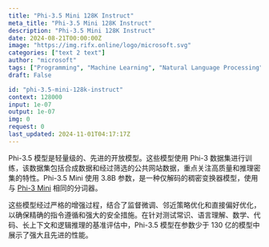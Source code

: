 ```yaml
---
title: "Phi-3.5 Mini 128K Instruct"
meta_title: "Phi-3.5 Mini 128K Instruct"
description: "Phi-3.5 Mini 128K Instruct"
date: 2024-08-21T00:00:00Z
image: "https://img.rifx.online/logo/microsoft.svg"
categories: ["text 2 text"]
author: "microsoft"
tags: ["Programming", "Machine Learning", "Natural Language Processing", "Data Science", "Generative AI"]
draft: False

id: "phi-3.5-mini-128k-instruct"
context: 128000
input: 1e-07
output: 1e-07
img: 0
request: 0
last_updated: 2024-11-01T04:17:17Z
---
```


Phi-3.5 模型是轻量级的、先进的开放模型。这些模型使用 Phi-3 数据集进行训练，该数据集包括合成数据和经过筛选的公共网站数据，重点关注高质量和推理密集的特性。Phi-3.5 Mini 使用 3.8B 参数，是一种仅解码的稠密变换器模型，使用与 [Phi-3 Mini](/microsoft/phi-3-mini-128k-instruct) 相同的分词器。

这些模型经过严格的增强过程，结合了监督微调、邻近策略优化和直接偏好优化，以确保精确的指令遵循和强大的安全措施。在针对测试常识、语言理解、数学、代码、长上下文和逻辑推理的基准评估中，Phi-3.5 模型在参数少于 130 亿的模型中展示了强大且先进的性能。

